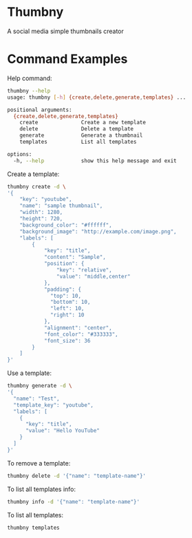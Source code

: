 # Thumbny
A social media simple thumbnails creator

# Command Examples


Help command:
```bash
thumbny --help
usage: thumbny [-h] {create,delete,generate,templates} ...

positional arguments:
  {create,delete,generate,templates}
    create              Create a new template
    delete              Delete a template
    generate            Generate a thumbnail
    templates           List all templates

options:
  -h, --help            show this help message and exit
```

Create a template:
```bash
thumbny create -d \
'{
    "key": "youtube",
    "name": "sample thumbnail",
    "width": 1280,
    "height": 720,
    "background_color": "#ffffff",
    "background_image": "http://example.com/image.png",
    "labels": [
        {
            "key": "title",
            "content": "Sample",
            "position": {
                "key": "relative",
                "value": "middle,center"
            },
            "padding": {
              "top": 10,
              "bottom": 10,
              "left": 10,
              "right": 10
            },
            "alignment": "center",
            "font_color": "#333333",
            "font_size": 36
        }
    ]
}'
```

Use a template:
```bash
thumbny generate -d \
'{
  "name": "Test",
  "template_key": "youtube",
  "labels": [
    {
      "key": "title",
      "value": "Hello YouTube"
    }
  ]
}'
```

To remove a template:
```bash
thumbny delete -d '{"name": "template-name"}'
```

To list all templates info:
```bash
thumbny info -d '{"name": "template-name"}'
```

To list all templates:
```bash
thumbny templates
```
